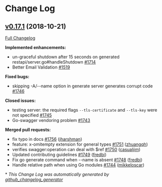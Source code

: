 # Change Log

## [v0.17.1](https://github.com/istforks/go-swagger/tree/v0.17.1) (2018-10-21)
[Full Changelog](https://github.com/istforks/go-swagger/compare/v0.17.0...v0.17.1)

**Implemented enhancements:**

- un-graceful shutdown after 15 seconds on generated restapi/server.go\#handleShutdown [\#1714](https://github.com/istforks/go-swagger/issues/1714)
- Better Email Validation [\#1519](https://github.com/istforks/go-swagger/issues/1519)

**Fixed bugs:**

- skipping -A/--name option in generate server generates corrupt code [\#1746](https://github.com/istforks/go-swagger/issues/1746)

**Closed issues:**

- testing server: the required flags `--tls-certificate` and `--tls-key` were not specified [\#1745](https://github.com/istforks/go-swagger/issues/1745)
- Go-swagger vendoring problem [\#1743](https://github.com/istforks/go-swagger/issues/1743)

**Merged pull requests:**

- fix typo in docs [\#1756](https://github.com/istforks/go-swagger/pull/1756) ([jharshman](https://github.com/jharshman))
- feature: x-omitempty extension for general types [\#1751](https://github.com/istforks/go-swagger/pull/1751) ([zhuangqh](https://github.com/zhuangqh))
- verifies swagger:operation can deal with $ref [\#1750](https://github.com/istforks/go-swagger/pull/1750) ([casualjim](https://github.com/casualjim))
- Updated contributing guidelines [\#1749](https://github.com/istforks/go-swagger/pull/1749) ([fredbi](https://github.com/fredbi))
- Fix go generate command when --name is absent [\#1748](https://github.com/istforks/go-swagger/pull/1748) ([fredbi](https://github.com/fredbi))
- Handle relative path when using Go modules [\#1744](https://github.com/istforks/go-swagger/pull/1744) ([mikkeloscar](https://github.com/mikkeloscar))


\* *This Change Log was automatically generated by [github_changelog_generator](https://github.com/skywinder/Github-Changelog-Generator)*
